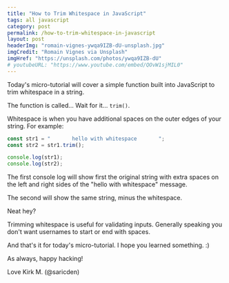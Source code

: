 ```yaml
---
title: "How to Trim Whitespace in JavaScript"
tags: all javascript
category: post
permalink: /how-to-trim-whitespace-in-javascript
layout: post
headerImg: "romain-vignes-ywqa9IZB-dU-unsplash.jpg"
imgCredit: "Romain Vignes via Unsplash"
imgHref: "https://unsplash.com/photos/ywqa9IZB-dU"
# youtubeURL: "https://www.youtube.com/embed/QOvW1sjMIL0"
---
```

Today's micro-tutorial will cover a simple function built into JavaScript to trim whitespace in a string.

The function is called... Wait for it... `trim()`.

Whitespace is when you have additional spaces on the outer edges of your string. For example:

```javascript
const str1 = "       hello with whitespace       ";
const str2 = str1.trim();

console.log(str1);
console.log(str2);
```

The first console log will show first the original string with extra spaces on the left and right sides of the "hello with whitespace" message.

The second will show the same string, minus the whitespace.

Neat hey?

Trimming whitespace is useful for validating inputs. Generally speaking you don't want usernames to start or end with spaces.

And that's it for today's micro-tutorial. I hope you learned something. :)

As always, happy hacking!

Love Kirk M. (@saricden)